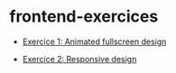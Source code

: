 # frontend-exercices

* [Exercice 1: Animated fullscreen design](https://github.com/nlenaerts/frontend-exercices/tree/master/exercice1)

* [Exercice 2: Responsive design](https://github.com/nlenaerts/frontend-exercices/tree/master/exercice2)
